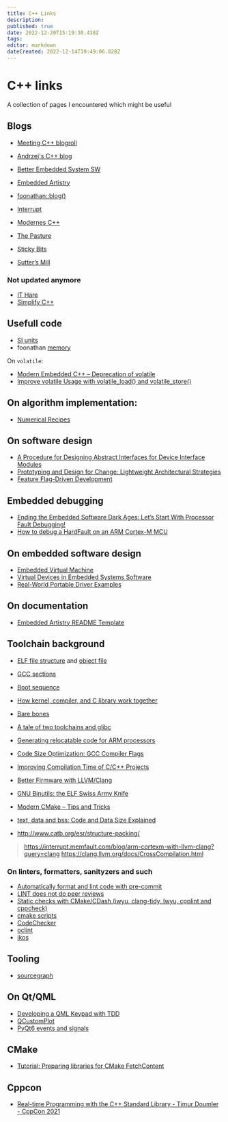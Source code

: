 ```yaml
---
title: C++ Links
description: 
published: true
date: 2022-12-20T15:19:30.438Z
tags: 
editor: markdown
dateCreated: 2022-12-14T19:49:06.828Z
---
```


# C++ links

A collection of pages I encountered which might be useful

## Blogs

* [Meeting C++ blogroll](https://www.meetingcpp.com/blog/blogroll/)

* [Andrzej's C++ blog](https://akrzemi1.wordpress.com/)
* [Better Embedded System SW](https://betterembsw.blogspot.com/)
* [Embedded Artistry](https://embeddedartistry.com/blog)
* [foonathan::blog()](https://www.foonathan.net/)
* [Interrupt](https://interrupt.memfault.com/blog/)
* [Modernes C++](https://www.modernescpp.com/)
* [The Pasture](https://thephd.dev/)
* [Sticky Bits](https://blog.feabhas.com/)

* [Sutter’s Mill](https://herbsutter.com/)

### Not updated anymore

* [IT Hare](http://ithare.com/)
* [Simplify C++](https://arne-mertz.de/)

## Usefull code
* [SI units](https://github.com/bernedom/SI)
* foonathan [memory](https://github.com/foonathan/memory)

On `volatile`:
* [Modern Embedded C++ – Deprecation of volatile](https://blog.feabhas.com/2021/05/modern-embedded-c-deprecation-of-volatile/#more-3495)
* [Improve volatile Usage with volatile_load() and volatile_store()](https://embeddedartistry.com/blog/2019/03/11/improve-volatile-usage-with-volatile_load-and-volatile_store/)

## On algorithm implementation:
* [Numerical Recipes](http://numerical.recipes/)

## On software design
* [A Procedure for Designing Abstract Interfaces for Device Interface Modules](https://embeddedartistry.com/fieldatlas/a-procedure-for-designing-abstract-interfaces-for-device-interface-modules/)
* [Prototyping and Design for Change: Lightweight Architectural Strategies](https://embeddedartistry.com/blog/2020/01/20/prototyping-for-portability-lightweight-architectural-strategies/)
* [Feature Flag-Driven Development](https://dzone.com/articles/feature-flag-driven-development)


## Embedded debugging

* [Ending the Embedded Software Dark Ages: Let’s Start With Processor Fault Debugging!](https://embeddedartistry.com/blog/2021/01/11/hard-fault-debugging/)
* [How to debug a HardFault on an ARM Cortex-M MCU](https://interrupt.memfault.com/blog/cortex-m-fault-debug?query=hardfault)

## On embedded software design

* [Embedded Virtual Machine](https://github.com/embvm)
* [Virtual Devices in Embedded Systems Software](https://embeddedartistry.com/blog/2020/08/03/virtual-devices-in-embedded-systems-software/)
* [Real-World Portable Driver Examples](https://embeddedartistry.com/blog/2020/11/23/real-world-portable-driver-examples/)

## On documentation

* [Embedded Artistry README Template](https://embeddedartistry.com/blog/2017/11/30/embedded-artistry-readme-template/)

## Toolchain background

* [ELF file structure](https://wiki.osdev.org/ELF) and [object file](https://en.wikipedia.org/wiki/Object_file)
* [GCC sections](https://gcc.gnu.org/onlinedocs/gccint/Sections.html)
* [Boot sequence](https://wiki.osdev.org/Boot_sequence)
* [How kernel, compiler, and C library work together](https://wiki.osdev.org/How_kernel,_compiler,_and_C_library_work_together)
* [Bare bones](https://wiki.osdev.org/Bare_bones)
* [A tale of two toolchains and glibc](https://www.collabora.com/news-and-blog/blog/2021/09/30/a-tale-of-two-toolchains-and-glibc/)
* [Generating relocatable code for ARM processors](https://blog.llvm.org/posts/2021-10-01-generating-relocatable-code-for-arm-processors/)

* [Code Size Optimization: GCC Compiler Flags](https://interrupt.memfault.com/blog/code-size-optimization-gcc-flags?query=improving%20compilation%20time)
* [Improving Compilation Time of C/C++ Projects](https://interrupt.memfault.com/blog/improving-compilation-times-c-cpp-projects?query=improving%20compilation%20time)
* [Better Firmware with LLVM/Clang](https://interrupt.memfault.com/blog/arm-cortexm-with-llvm-clang?query=better%20firmware%20with%20llvm)
* [GNU Binutils: the ELF Swiss Army Knife](https://interrupt.memfault.com/blog/gnu-binutils?query=gnu%20binutil)

* [Modern CMake – Tips and Tricks](https://www.incredibuild.com/blog/modern-cmake-tips-and-tricks)

* [text, data and bss: Code and Data Size Explained](https://mcuoneclipse.com/2013/04/14/text-data-and-bss-code-and-data-size-explained/)

* http://www.catb.org/esr/structure-packing/

> https://interrupt.memfault.com/blog/arm-cortexm-with-llvm-clang?query=clang
> https://clang.llvm.org/docs/CrossCompilation.html

### On linters, formatters, sanityzers and such

* [Automatically format and lint code with pre-commit](https://interrupt.memfault.com/blog/pre-commit?query=automatically%20format%20and%20lint)
* [LINT does not do peer reviews](https://betterembsw.blogspot.com/2020/08/lint-does-not-do-peer-reviews.html)
* [Static checks with CMake/CDash (iwyu, clang-tidy, lwyu, cpplint and cppcheck)](https://www.kitware.com/static-checks-with-cmake-cdash-iwyu-clang-tidy-lwyu-cpplint-and-cppcheck/)
* [cmake scripts](https://github.com/StableCoder/cmake-scripts#sanitizer-builds-sanitizerscmake)
* [CodeChecker](https://github.com/Ericsson/CodeChecker)
* [oclint](https://oclint.org/)
* [ikos](https://github.com/NASA-SW-VnV/ikos)

## Tooling

* [sourcegraph](https://about.sourcegraph.com/)

## On Qt/QML

* [Developing a QML Keypad with TDD](https://embeddeduse.com/2021/11/18/developing-a-qml-keypad-with-tdd/)
* [QCustomPlot ](https://www.qcustomplot.com/)
* [PyQt6 events and signals](https://zetcode.com/pyqt6/eventssignals/)

## CMake

* [Tutorial: Preparing libraries for CMake FetchContent](https://www.foonathan.net/2022/06/cmake-fetchcontent/)

## Cppcon

* [Real-time Programming with the C++ Standard Library - Timur Doumler - CppCon 2021](https://www.youtube.com/watch?v=Tof5pRedskI)
